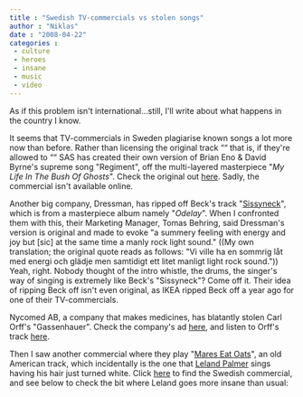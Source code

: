 ```yaml
---
title : "Swedish TV-commercials vs stolen songs"
author : "Niklas"
date : "2008-04-22"
categories : 
 - culture
 - heroes
 - insane
 - music
 - video
---
```


As if this problem isn't international...still, I'll write about what happens in the country I know.

It seems that TV-commercials in Sweden plagiarise known songs a lot more now than before. Rather than licensing the original track ““ that is, if they're allowed to ““ SAS has created their own version of Brian Eno & David Byrne's supreme song "Regiment", off the multi-layered masterpiece "_My Life In The Bush Of Ghosts_". Check the original out [here](http://senduit.com/e01e7e). Sadly, the commercial isn't available online.

Another big company, Dressman, has ripped off Beck's track "[Sissyneck](http://www.last.fm/music/Beck/_/Sissyneck)", which is from a masterpiece album namely "_Odelay_". When I confronted them with this, their Marketing Manager, Tomas Behring, said Dressman's version is original and made to evoke "a summery feeling with energy and joy but \[sic\] at the same time a manly rock light sound." ((My own translation; the original quote reads as follows: "Vi ville ha en sommrig låt med energi och glädje men samtidigt ett litet manligt light rock sound.")) Yeah, right. Nobody thought of the intro whistle, the drums, the singer's way of singing is extremely like Beck's "Sissyneck"? Come off it. Their idea of ripping Beck off isn't even original, as IKEA ripped Beck off a year ago for one of their TV-commercials.

Nycomed AB, a company that makes medicines, has blatantly stolen Carl Orff's "Gassenhauer". Check the company's ad [here](http://www.ibumetin.se/#/brytenvana/), and listen to Orff's track [here](http://senduit.com/bd6665).

Then I saw another commercial where they play "[Mares Eat Oats](http://www.duchessathome.com/childrensongs/mareseatoats.html)", an old American track, which incidentally is the one that [Leland Palmer](http://en.wikipedia.org/wiki/Leland_Palmer) sings having his hair just turned white. Click [here](http://www.resume.se/nyheter/2008/02/26/fargglad-nostalgifilm-lans/index.xml) to find the Swedish commercial, and see below to check the bit where Leland goes more insane than usual:
